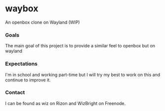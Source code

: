 # waybox
An openbox clone on Wayland (WIP)

### Goals
The main goal of this project is to provide a similar feel to openbox but on wayland

### Expectations
I'm in school and working part-time but I will try my best to work on this and
continue to improve it.

### Contact
I can be found as wiz on Rizon and WizBright on Freenode. 
